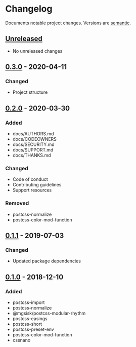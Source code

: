 # Changelog

Documents notable project changes. Versions are [semantic][].

## [Unreleased][]

- No unreleased changes

## [0.3.0][] - 2020-04-11

### Changed

- Project structure

## [0.2.0][] - 2020-03-30

### Added

- docs/AUTHORS.md
- docs/CODEOWNERS
- docs/SECURITY.md
- docs/SUPPORT.md
- docs/THANKS.md

### Changed

- Code of conduct
- Contributing guidelines
- Support resources

### Removed

- postcss-normalize
- postcss-color-mod-function

## [0.1.1][] - 2019-07-03

### Changed

- Updated package dependencies

## [0.1.0][] - 2018-12-10

### Added

- postcss-import
- postcss-normalize
- @mgsisk/postcss-modular-rhythm
- postcss-easings
- postcss-short
- postcss-preset-env
- postcss-color-mod-function
- cssnano

[unreleased]: https://github.com/mgsisk/postcss-config/compare/v0.3.0...HEAD
[0.3.0]: https://github.com/mgsisk/postcss-config/compare/v0.2.0...v0.3.0
[0.2.0]: https://github.com/mgsisk/postcss-config/compare/v0.1.1...v0.2.0
[0.1.1]: https://github.com/mgsisk/postcss-config/compare/v0.1.0...v0.1.1
[0.1.0]: https://github.com/mgsisk/postcss-config/tree/v0.1.0
[semantic]: https://semver.org
